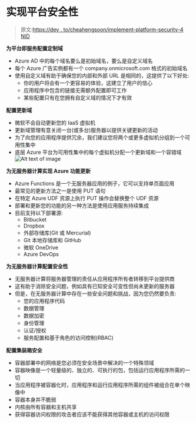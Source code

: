 # 实现平台安全性

> 原文:[https://dev . to/cheahengsoon/implement-platform-security-4 NID](https://dev.to/cheahengsoon/implement-platform-security-4nid)

**为平台即服务配置定制域**

*   Azure AD 中的每个域名要么是初始域名，要么是自定义域名
*   每个 Azure 广告实例都有一个 company.onmicrosoft.com 格式的初始域名
*   使用自定义域有助于确保您的内部和外部 URL 是相同的，这提供了以下好处:
    *   你的用户将会有一个更容易的体验，这建立了用户的信心
    *   应用程序中包含的链接无需额外配置即可工作
    *   某些配置只有在您拥有自定义域的情况下才有效

**配置更新域**

*   微软不会自动更新您的 IaaS 虚拟机
*   更新域管理有意关闭一台(或多台)服务器以提供关键更新的活动
*   为了向您的应用程序提供冗余，我们建议您将两个或更多虚拟机分组到一个可用性集中
*   底层 Azure 平台为可用性集中的每个虚拟机分配一个更新域和一个容错域![Alt text of image](../Images/67b51fe2aa9fb45df66e945da40fe420.png)

**为无服务器计算实现 Azure 功能更新**

*   Azure Functions 是一个无服务器应用的例子，它可以支持单页面应用
*   最常见的更新方法之一是使用 PUT 语句
*   在特定 Azure UDF 资源上执行 PUT 操作会替换整个 UDF 资源
*   部署和更新您的功能的另一种方法是使用应用服务持续集成
*   目前支持以下部署源:
    *   Bitbucket
    *   Dropbox
    *   外部存储库(Git 或 Mercurial)
    *   Git 本地存储库和 GitHub
    *   微软 OneDrive
    *   Azure DevOps

**为无服务器计算配置安全性**

*   无服务器计算将服务器管理的责任从应用程序所有者转移到平台提供商
*   这有助于消除安全问题，例如具有已知安全可变性但尚未更新的服务器
*   但是，在无服务器计算中存在一些安全问题和挑战，因为您仍然要负责:
    *   您的应用程序代码
    *   数据管理
    *   数据加密
    *   身份管理
    *   认证/授权
    *   服务配置和基于角色的访问控制(RBAC)

**配置集装箱安全**

*   容器部署中的网络是您必须在安全场景中解决的一个特殊领域
*   容器映像是一个轻量级的、独立的、可执行的包，包括运行应用程序所需的一切
*   当应用程序被容器化时，应用程序和运行应用程序所需的组件被组合在单个映像中
*   容器本身并不脆弱
*   内核由所有容器和主机共享
*   获得容器访问权限的攻击者应该不能获得其他容器或主机的访问权限